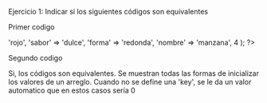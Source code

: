 Ejercicio 1:
Indicar si los siguientes códigos son equivalentes

Primer codigo
<?php
$a = array( 'color' => 'rojo',
 'sabor' => 'dulce',
 'forma' => 'redonda',
 'nombre' => 'manzana',
 4 
 );
?> 

Segundo codigo
<?php
$a['color'] = 'rojo';
$a['sabor'] = 'dulce';
$a['forma'] = 'redonda';
$a['nombre'] = 'manzana';
$a[] = 4;
?> 

Si, los códigos son equivalentes. Se muestran todas las formas de inicializar los valores de un arreglo. Cuando no se define una 'key', se le da un valor automatico que en estos casos sería 0